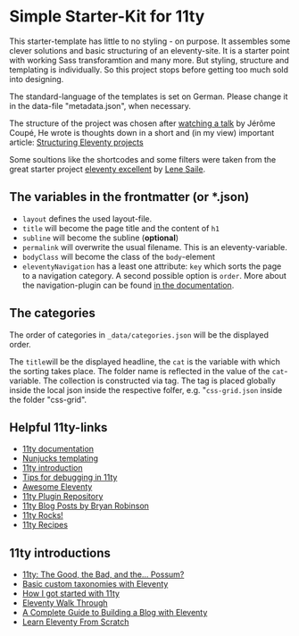 # Simple Starter-Kit for 11ty

This starter-template has little to no styling - on purpose. It assembles some clever solutions and basic structuring of an eleventy-site. It is a starter point with working Sass transforamtion and many more. But styling, structure and templating is individually. So this project stops before getting too much sold into designing.

The standard-language of the templates is set on German. Please change it in the data-file "metadata.json", when necessary.

The structure of the project was chosen after [watching a talk](https://www.youtube.com/watch?v=boZiLtx8p3Q) by Jérôme Coupé, He wrote is thoughts down in a short and (in my view) important article: [Structuring Eleventy projects](https://www.webstoemp.com/blog/eleventy-projects-structure/)

Some soultions like the shortcodes and some filters were taken from the great starter project [eleventy excellent](https://github.com/madrilene/eleventy-excellent) by  [Lene Saile](https://www.lenesaile.com/).
## The variables in the frontmatter (or *.json)

- ``layout`` defines the used layout-file.
- ``title`` will become the page title and the content of ``h1``
- ``subline`` will become the subline (**optional**)
- ``permalink`` will overwrite the usual filename. This is an eleventy-variable.
- ``bodyClass`` will become the class of the ``body``-element
- ``eleventyNavigation`` has a least one attribute: ``key`` which sorts the page to a navigation category. A second possible option is ``order``. More about the navigation-plugin can be found [in the documentation](https://www.11ty.dev/docs/plugins/navigation/).

## The categories

The order of categories in ``_data/categories.json`` will be the  displayed order.

The ``title``will be the displayed headline, the ``cat`` is the variable with which the sorting takes place.
The folder name is reflected in the value of the ``cat``-variable. The collection is constructed via tag. The tag is placed globally inside the local json inside the respective folfer, e.g. "``css-grid.json`` inside the folder "css-grid".

## Helpful 11ty-links

- [11ty documentation](https://www.11ty.dev/docs/)
- [Nunjucks templating](https://mozilla.github.io/nunjucks/templating.html)
- [11ty introduction](https://github.com/jeromecoupe/iad_eleventy_introduction/blob/master/eleventy_introduction_en.md)
- [Tips for debugging in 11ty](https://griffa.dev/posts/tips-for-debugging-in-11ty/)
- [Awesome Eleventy](https://github.com/chrissy-dev/awesome-eleventy)
- [11ty Plugin Repository](https://plug11ty.com/)
- [11ty Blog Posts by Bryan Robinson](https://bryanlrobinson.com/blog/category/11ty)
- [11ty Rocks!](https://11ty.rocks/)
- [11ty Recipes](https://11ty.recipes/)

## 11ty introductions
- [11ty: The Good, the Bad, and the... Possum?](https://www.aleksandrhovhannisyan.com/blog/eleventy-the-good-the-bad-and-the-possum/)
- [Basic custom taxonomies with Eleventy](https://www.webstoemp.com/blog/basic-custom-taxonomies-with-eleventy/)
- [How I got started with 11ty](https://griffa.dev/posts/how-i-got-started-with-11ty/)
- [Eleventy Walk Through ](https://rphunt.github.io/eleventy-walkthrough/)
- [A Complete Guide to Building a Blog with Eleventy](https://cfjedimaster.github.io/eleventy-blog-guide/guide.html)
- [Learn Eleventy From Scratch](https://learneleventyfromscratch.com/)


